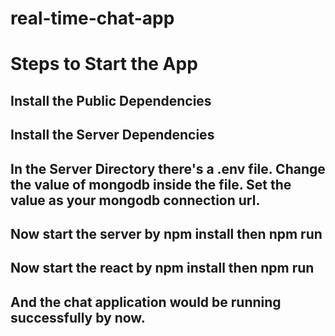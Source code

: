 # real-time-chat-app

# Steps to Start the App

## Install the Public Dependencies
## Install the Server Dependencies
## In the Server Directory there's a .env file. Change the value of mongodb inside the file. Set the value as your mongodb connection url.
## Now start the server by npm install then npm run
## Now start the react by npm install then npm run
## And the chat application would be running successfully by now.
